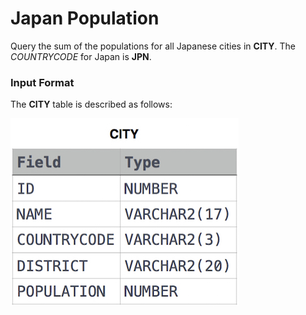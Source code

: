 ﻿# Japan Population
Query the sum of the populations for all Japanese cities in **CITY**. The *COUNTRYCODE* for Japan is **JPN**.
### Input Format
The **CITY** table is described as follows:

![CITY Table](city.jpg)